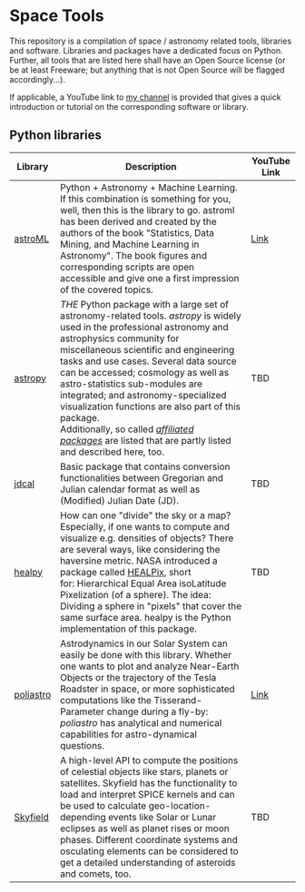 # Space Tools

This repository is a compilation of space / astronomy related tools, libraries and software. Libraries and packages have a dedicated focus on Python. Further, all tools that are listed here shall have an Open Source license (or be at least Freeware; but anything that is not Open Source will be flagged accordingly...).

If applicable, a YouTube link to [my channel](https://www.youtube.com/c/Astroniz) is provided that gives a quick introduction or tutorial on the corresponding software or library.

## Python libraries

| Library                                              | Description                                                                                                                                                                                                                                                                                                                                                                                                                                                                                                                                                                 | YouTube Link                                   |
| ---------------------------------------------------- | --------------------------------------------------------------------------------------------------------------------------------------------------------------------------------------------------------------------------------------------------------------------------------------------------------------------------------------------------------------------------------------------------------------------------------------------------------------------------------------------------------------------------------------------------------------------------- | ---------------------------------------------- |
| [astroML](https://www.astroml.org/)                  | Python + Astronomy + Machine Learning. If this combination is something for you, well, then this is the library to go. astroml has been derived and created by the authors of the book "Statistics, Data Mining, and Machine Learning in Astronomy". The book figures and corresponding scripts are open accessible and give one a first impression of the covered topics.                                                                                                                                                                                                  | [Link]()                                       |
| [astropy](https://www.astropy.org)                   | *THE* Python package with a large set of astronomy-related tools. *astropy* is widely used in the professional astronomy and astrophysics community for miscellaneous scientific and engineering tasks and use cases. Several data source can be accessed; cosmology as well as astro-statistics sub-modules are integrated; and astronomy-specialized visualization functions are also part of this package.<br/>Additionally, so called [*affiliated packages*](https://www.astropy.org/affiliated/index.html) are listed that are partly listed and described here, too. | TBD                                            |
| [jdcal](https://github.com/phn/jdcal)                | Basic package that contains conversion functionalities between Gregorian and Julian calendar format as well as (Modified) Julian Date (JD).                                                                                                                                                                                                                                                                                                                                                                                                                                 | TBD                                            |
| [healpy](https://github.com/healpy/healpy)           | How can one "divide" the sky or a map? Especially, if one wants to compute and visualize e.g. densities of objects? There are several ways, like considering the haversine metric. NASA introduced a package called [HEALPix](https://healpix.jpl.nasa.gov/), short for: Hierarchical Equal Area isoLatitude Pixelization (of a sphere). The idea: Dividing a sphere in "pixels" that cover the same surface area. healpy is the Python implementation of this package.                                                                                                     | TBD                                            |
| [poliastro](https://docs.poliastro.space/en/stable/) | Astrodynamics in our Solar System can easily be done with this library. Whether one wants to plot and analyze Near-Earth Objects or the trajectory of the Tesla Roadster in space, or more sophisticated computations like the Tisserand-Parameter change during a fly-by: *poliastro* has analytical and numerical capabilities for astro-dynamical questions.                                                                                                                                                                                                             | [Link](https://youtube.com/shorts/ZtW9QeLXfE8) |
| [Skyfield](https://rhodesmill.org/skyfield/)         | A high-level API to compute the positions of celestial objects like stars, planets or satellites. Skyfield has the functionality to load and interpret SPICE kernels and can be used to calculate geo-location-depending events like Solar or Lunar eclipses as well as planet rises or moon phases. Different coordinate systems and osculating elements can be considered to get a detailed understanding of asteroids and comets, too.                                                                                                                                   | TBD                                            |
